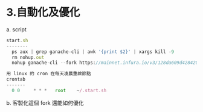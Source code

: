 # 3.自動化及優化
  a. script
```js
start.sh
--------
  ps aux | grep ganache-cli | awk '{print $2}' | xargs kill -9
  rm nohup.out
  nohup ganache-cli --fork https://mainnet.infura.io/v3/128da609d4284200abfb61efc6ebc545 --chainId 1 -h 0.0.0.0 &

用 linux 的 cron 在每天凌晨重啟節點
crontab
-------
  0 0     * * *   root    ~/.start.sh
```

  b. 客製化這個 fork 還能如何優化
